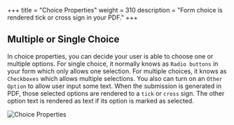 +++
title = "Choice Properties"
weight = 310
description = "Form choice is rendered tick or cross sign in your PDF."
+++

## Multiple or Single Choice

In choice properties, you can decide your user is able to choose one or multiple options. For single choice, it normally knows as `Radio buttons` in your form which only allows one selection. For multiple choices, it knows as `Checkboxes` which allows multiple selections. You also can turn on an `Other Option` to allow user input some text. When the submission is generated in PDF, those selected options are rendered to a `tick` or `cross` sign. The other option text is rendered as text if its option is marked as selected.

![Choice Properties](/images/page/form/choice.png)